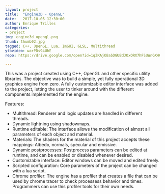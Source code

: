 ```yaml
---
layout: project
title:  "Engine3D - OpenGL"
date:   2017-10-05 12:30:00
author: Enrique Trilles
categories:
- project
img: engine3d_opengl.png
thumb: thumb02.jpg
tagged: C++, OpenGL, Lua, ImGUI, GLSL, Multithread
ytbvideo: warPDs94UhE
repo: https://drive.google.com/open?id=1qZKAjOBabDGUBdJOxORX7hFSUWnGX4CD

---
```


This was a project created using C++, OpenGL and other specific utility libraries. The objective was to build a simple, yet fully operational 3D graphics engine from zero. A fully customizable editor interface was added to the project, letting the user to tinker around with the different components implemented for the engine.

Features:
- Multithread: Renderer and logic updates are handled in different threads.
- Dynamic lightning using shadowmaps.
- Runtime editable: The interface allows the modification of almost all parameters of each object and material.
- Materials: The shaders for the material of this project accepts these mappings: Albedo, normals, specular and emissive.
- Dynamic postprocesses: Postprocess parameters can be edited at runtime, and can be enabled or disabled whenever desired.
- Customizable interface: Editor windows can be moved and edited freely.
- Scripted configuration: Core parameters of the project can be changed with a lua script.
- Chrome profiler: The engine has a profiler that creates a file that can be used by chrome tracer to check processess behavior and times. Programmers can use this profiler tools for their own needs.
